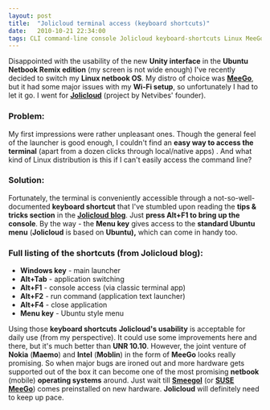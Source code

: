 ```yaml
---
layout: post
title:  "Jolicloud terminal access (keyboard shortcuts)"
date:   2010-10-21 22:34:00
tags: CLI command-line console Jolicloud keyboard-shortcuts Linux MeeGo netbook OS terminal Ubuntu-Netbook-Remix
---
```


Disappointed with the usability of the new **Unity interface** in the **Ubuntu Netbook Remix edition** (my screen is not wide enough) I've recently decided to switch my **Linux netbook OS**. My distro of choice was **[MeeGo](http://meego.com/downloads/releases/1.0/meego-v1.0-netbooks)**, but it had some major issues with my **Wi-Fi setup**, so unfortunately I had to let it go. I went for **[Jolicloud](http://www.jolicloud.com)** (project by Netvibes' founder).

### Problem:

My first impressions were rather unpleasant ones. Though the general feel of the launcher is good enough, I couldn't find an **easy way to access the terminal** (apart from a dozen clicks through local/native apps) . And what kind of Linux distribution is this if I can't easily access the command line?

### Solution:

Fortunately, the terminal is conveniently accessible through a not-so-well-documented **keyboard shortcut** that I've stumbled upon reading the **tips & tricks section** in the **[Jolicloud blog](http://www.jolicloud.com/blog/2010/07/20/jolicloud-10-tips-and-tricks/)**. Just **press Alt+F1 to bring up the console**. By the way - the **Menu key** gives access to the **standard Ubuntu menu** (**Jolicloud** is based on **Ubuntu),** which can come in handy too.

### Full listing of the shortcuts (from Jolicloud blog):

*   **Windows key** - main launcher
*   **Alt+Tab** - application switching
*   **Alt+F1** - console access (via classic terminal app)
*   **Alt+F2** - run command (application text launcher)
*   **Alt+F4** - close application
*   **Menu key** - Ubuntu style menu

Using those **keyboard shortcuts** **Jolicloud's usability** is acceptable for daily use (from my perspective). It could use some improvements here and there, but it's much better than **UNR 10.10**. However, the joint venture of **Nokia** (**Maemo**) and **Intel** (**Moblin**) in the form of **MeeGo** looks really promising. So when major bugs are ironed out and more hardware gets supported out of the box it can become one of the most promising **netbook** (mobile) **operating systems** around. Just wait till **[Smeegol](http://news.opensuse.org/2010/10/06/announcing-smeegol-1-0/)** (or **[SUSE MeeGo](http://www.novell.com/news/press/novell-announces-support-for-meego)**) comes preinstalled on new hardware. **Jolicloud** will definitely need to keep up pace.
